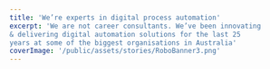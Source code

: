 ```yaml
---
title: 'We’re experts in digital process automation'
excerpt: 'We are not career consultants. We’ve been innovating
& delivering digital automation solutions for the last 25
years at some of the biggest organisations in Australia'
coverImage: '/public/assets/stories/RoboBanner3.png'
---
```

